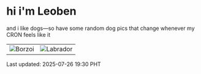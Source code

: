 # hi i'm Leoben

and i like dogs—so have some random dog pics that change whenever my CRON feels like it

|  |  |
|--------|----------|
| ![Borzoi](https://random-dog-vercel.vercel.app/api/random-borzoi?v=1753529457) | ![Labrador](https://random-dog-vercel.vercel.app/api/random-labrador?v=1753529457) |

Last updated: 2025-07-26 19:30 PHT
